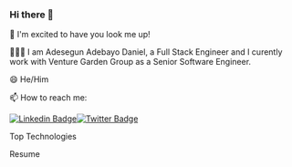 ### Hi there 👋

🚀 I'm excited to have you look me up!

🧑🏾‍🦱 I am Adesegun Adebayo Daniel, a Full Stack Engineer and I curently work with Venture Garden Group as a Senior Software Engineer. 

😄 He/Him

📫 How to reach me:

 [![Linkedin Badge](https://img.shields.io/badge/LinkedIn-blue?style=flat&logo=linkedin&labelColor=0e76a8&logoColor=white)](https://www.linkedin.com/in/adesegun-adebayo-9b122a7b/)[![Twitter Badge](https://img.shields.io/badge/Twitter-blue?style=flat&labelColor=1ca0f1&logo=twitter&logoColor=white)](https://twitter.com/Segibambo)



Top Technologies


Resume


